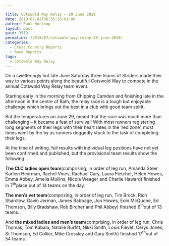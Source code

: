 ```yaml
---

title: Cotswold Way Relay – 29 June 2019
date: 2019-07-02T08:35:33+01:00
author: Paul Northup
layout: post
guid: 3519
permalink: /2019/07/cotswold-way-relay-29-june-2019/
categories:
  - Cross Country Reports
  - Race Reports
tags:
  - Cotswold Way Relay
---
```

 

On a swelteringly hot late June Saturday three teams of Striders made their way to various points along the beautiful Cotswold Way to compete in the annual Cotswold Way Relay team event.

Starting early in the morning from Chipping Camden and finishing late in the afternoon in the centre of Bath, the relay race is a tough but enjoyable challenge which brings out the best in a club with good team spirit.

But the temperatures on June 29, meant that the race was much more than challenging – it became a feat of survival! With most runners registering long segments of their legs with their heart rates in the ‘red zone’, most times went by the by as runners doggedly stuck to the task of completing their legs.

At the time of writing, full results with individual leg positions have not yet been confirmed and published, but the provisional team results show the following…

**The CLC ladies open team**(comprising, in order of leg run,&nbsp;Amanda Steer Karlien Heyrman, Rachel Vines, Rachael Cary, Laura Fletcher, Helen Howes, Emma Abbey, Amelia Mullins, Nicola Weager and Charlie Haward)&nbsp;finished in 7<sup>th</sup>place out of 14 teams on the day.

**The men’s vet team**(comprising, in order of leg run, Tim Brock, Rich Shardlow, Gavin Jerman, James Babbage, Jon Howes, Eoin McQuone, Ed Thomson, Billy Bradshaw, Rob Bircher and Phil Abbey) finished 6<sup>th</sup>out of 13 teams.

And&nbsp;**the mixed ladies and men’s team**(comprising, in order of leg run, Chris Thomas, Tom Kabala, Natalie Burfitt, Nikki Smith, Louis Fievet, Cerys Jones, Si Thomson, Ed Collier, Mike Crossley and Gary Smith) finished 17<sup>th</sup>out of 54 teams.